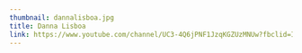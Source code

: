 ```yaml
---
thumbnail: dannalisboa.jpg
title: Danna Lisboa
link: https://www.youtube.com/channel/UC3-4Q6jPNF1JzqKGZUzMNUw?fbclid=IwAR3LEY6mPMAX4eDBL-tpArOFy4HNjSOfFCjvwjUv7PjUSD6CB6YqVJ_51dg
---
```

